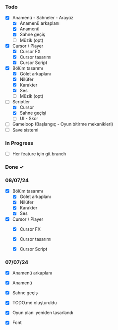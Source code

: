 ### Todo


- [x] Anamenü - Sahneler - Arayüz
  - [x] Anamenü arkaplanı
  - [x] Anamenü
  - [x] Sahne geçiş
  - [ ] Müzik (opt)

- [x] Cursor / Player
  - [x] Cursor FX
  - [x] Cursor tasarımı
  - [x] Cursor Script

- [x] Bölüm tasarımı
  - [x] Gölet arkaplanı
  - [x] Nilüfer
  - [x] Karakter
  - [x] Ses
  - [ ] Müzik (opt)

- [ ] Scriptler
  - [x] Cursor
  - [x] Sahne geçişi
  - [ ] UI - Skor

- [ ] Gameloop (Başlangıç - Oyun bitirme mekanikleri)
- [ ] Save sistemi

### In Progress

- [ ] Her feature için git branch



### Done ✓

### 08/07/24
- [x] Bölüm tasarımı
  - [x] Gölet arkaplanı
  - [x] Nilüfer
  - [x] Karakter
  - [x] Ses
- [x] Cursor / Player
  - [x] Cursor FX
  - [x] Cursor tasarımı
  - [x] Cursor Script


### 07/07/24
- [x] Anamenü arkaplanı
- [x] Anamenü
- [x] Sahne geçiş
- [x] TODO.md oluşturuldu
- [x] Oyun planı yeniden tasarlandı
- [x] Font

